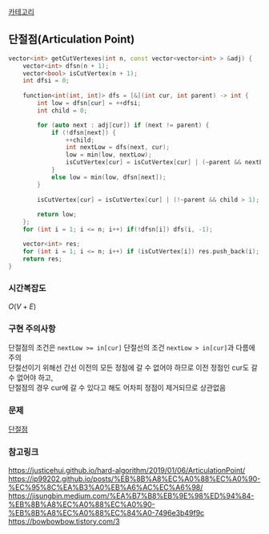 [카테고리](/README.md)
## 단절점(Articulation Point)
```cpp
vector<int> getCutVertexes(int n, const vector<vector<int> > &adj) {
    vector<int> dfsn(n + 1);
    vector<bool> isCutVertex(n + 1);
    int dfsi = 0;
    
    function<int(int, int)> dfs = [&](int cur, int parent) -> int {
        int low = dfsn[cur] = ++dfsi;
        int child = 0;

        for (auto next : adj[cur]) if (next != parent) {
            if (!dfsn[next]) {
                ++child;
                int nextLow = dfs(next, cur);
                low = min(low, nextLow);
                isCutVertex[cur] = isCutVertex[cur] | (~parent && nextLow >= dfsn[cur]);
            }
            else low = min(low, dfsn[next]);
        }
        
        isCutVertex[cur] = isCutVertex[cur] | (!~parent && child > 1);
        
        return low;
    };
    for (int i = 1; i <= n; i++) if(!dfsn[i]) dfs(i, -1);

    vector<int> res;
    for (int i = 1; i <= n; i++) if (isCutVertex[i]) res.push_back(i);
    return res;
}
```
### 시간복잡도 
$O(V + E)$   

### 구현 주의사항
단절점의 조건은 `nextLow >= in[cur]` 단절선의 조건 `nextLow > in[cur]`과 다름에 주의   
단절선이기 위해선 간선 이전의 모든 정점에 갈 수 없어야 하므로 이전 정점인 cur도 갈 수 없어야 하고,   
단절점의 경우 cur에 갈 수 있다고 해도 어차피 정점이 제거되므로 상관없음   

### 문제
[단절점](https://www.acmicpc.net/problem/11266)   

### 참고링크
https://justicehui.github.io/hard-algorithm/2019/01/06/ArticulationPoint/   
https://ip99202.github.io/posts/%EB%8B%A8%EC%A0%88%EC%A0%90-%EC%95%8C%EA%B3%A0%EB%A6%AC%EC%A6%98/   
https://jisungbin.medium.com/%EA%B7%B8%EB%9E%98%ED%94%84-%EB%8B%A8%EC%A0%88%EC%A0%90-%EB%8B%A8%EC%A0%88%EC%84%A0-7496e3b49f9c   
https://bowbowbow.tistory.com/3